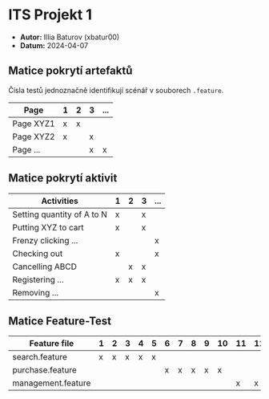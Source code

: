 # ITS Projekt 1

- **Autor:** Illia Baturov (xbatur00)
- **Datum:** 2024-04-07

## Matice pokrytí artefaktů

Čísla testů jednoznačně identifikují scénář v souborech `.feature`.

| Page | 1 | 2 | 3 | ... |
|----------|---|---|---|-----|
| Page XYZ1 | x | x |   |     |
| Page XYZ2 | x |   | x |     |
| Page ... |   |   | x |  x   |


## Matice pokrytí aktivit

| Activities | 1 | 2 | 3 | ... |
|----------|---|---|---|-----|
| Setting quantity of A to N | x |  | x | |
| Putting XYZ to cart | x |  | x | |
| Frenzy clicking ... | | | | x |
| Checking out | x |  |  |  x  |
| Cancelling ABCD |   | x | x |    |
| Registering ... | x | x | x |    |
| Removing ... | | | | x |


## Matice Feature-Test

| Feature file       | 1 | 2 | 3 | 4 | 5 | 6 | 7 | 8 | 9 |10 |11 |12 |13 |14 |
|--------------------|---|---|---|---|---|---|---|---|---|---|---|---|---|---|
| search.feature     | x | x | x | x | x |   |   |   |   |   |   |   |   |   |
| purchase.feature   |   |   |   |   |   | x | x | x | x | x |   |   |   |   |
| management.feature |   |   |   |   |   |   |   |   |   |   | x | x | x | x |

